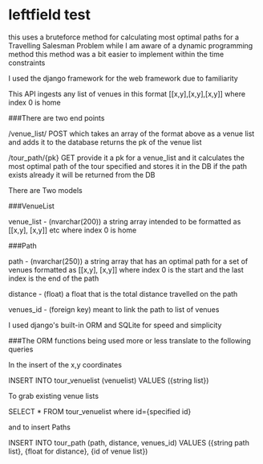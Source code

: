 # leftfield test

this uses a bruteforce method for calculating most optimal paths for a Travelling Salesman Problem
while I am aware of a dynamic programming method this method was a bit easier to implement within the time constraints

I used the django framework for the web framework due to familiarity

This API ingests any list of venues in this format [[x,y],[x,y],[x,y]] where index 0 is home

###There are two end points

/venue_list/ POST which takes an array of the format above as a venue list and adds it to the database returns the pk of the venue list

/tour_path/{pk} GET provide it a pk for a venue_list and it calculates the most optimal path of the tour specified and stores it in the DB if the path exists already it will be returned from the DB

There are Two models

###VenueList

venue_list - (nvarchar(200)) a string array intended to be formatted as [[x,y], [x,y]] etc where index 0 is home

###Path

path - (nvarchar(250)) a string array that has an optimal path for a set of venues formatted as [[x,y], [x,y]] where index 0 is the start and the last index is the end of the path

distance - (float) a float that is the total distance travelled on the path

venues_id - (foreign key) meant to link the path to list of venues

I used django's built-in ORM and SQLite for speed and simplicity

###The ORM functions being used more or less translate to the following queries

In the insert of the x,y coordinates 

INSERT INTO tour_venuelist (venuelist) VALUES ({string list})

To grab existing venue lists 

SELECT * FROM tour_venuelist where id={specified id}

and to insert Paths

INSERT INTO tour_path (path, distance, venues_id) VALUES ({string path list}, {float for distance}, {id of venue list})
